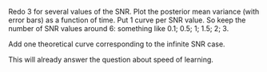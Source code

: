 Redo 3 for several values of the SNR.
Plot the posterior mean variance (with error bars) as a function of time. Put 1 curve per SNR value. So keep the number of SNR values around 6: something like 0.1; 0.5; 1; 1.5; 2; 3.

Add one theoretical curve corresponding to the infinite SNR case.

This will already answer the question about speed of learning.

